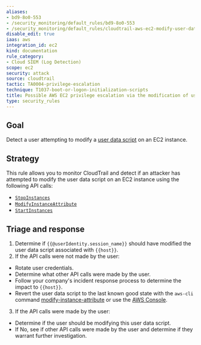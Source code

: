 ```yaml
---
aliases:
- bd9-8o0-553
- /security_monitoring/default_rules/bd9-8o0-553
- /security_monitoring/default_rules/cloudtrail-aws-ec2-modify-user-data-priv-escalation
disable_edit: true
iaas: aws
integration_id: ec2
kind: documentation
rule_category:
- Cloud SIEM (Log Detection)
scope: ec2
security: attack
source: cloudtrail
tactic: TA0004-privilege-escalation
technique: T1037-boot-or-logon-initialization-scripts
title: Possible AWS EC2 privilege escalation via the modification of user data
type: security_rules
---
```


## Goal
Detect a user attempting to modify a [user data script][1] on an EC2 instance.

## Strategy
This rule allows you to monitor CloudTrail and detect if an attacker has attempted to modify the user data script on an EC2 instance using the following API calls:

* [`StopInstances`][2]
* [`ModifyInstanceAttribute`][3]
* [`StartInstances`][4]

## Triage and response
1. Determine if `{{@userIdentity.session_name}}` should have modified the user data script associated with `{{host}}`.
2. If the API calls were not made by the user:
  * Rotate user credentials.
  * Determine what other API calls were made by the user.
  * Follow your company's incident response process to determine the impact to `{{host}}`.
  * Revert the user data script to the last known good state with the `aws-cli` command [modify-instance-attribute][5] or use the [AWS Console][6].
3. If the API calls were made by the user:
  * Determine if the user should be modifying this user data script.
  * If No, see if other API calls were made by the user and determine if they warrant further investigation.

[1]: https://docs.aws.amazon.com/AWSEC2/latest/UserGuide/user-data.html
[2]: https://docs.aws.amazon.com/AWSEC2/latest/APIReference/API_StopInstances.html
[3]: https://docs.aws.amazon.com/AWSEC2/latest/APIReference/API_ModifyInstanceAttribute.html
[4]: https://docs.aws.amazon.com/AWSEC2/latest/APIReference/API_StartInstances.html
[5]: https://docs.aws.amazon.com/cli/latest/reference/ec2/modify-instance-attribute.html
[6]: https://docs.aws.amazon.com/AWSEC2/latest/UserGuide/user-data.html#user-data-view-change
